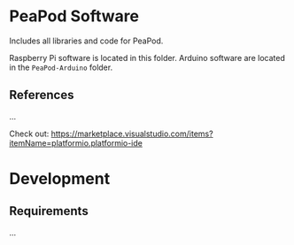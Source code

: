 # PeaPod Software
 
Includes all libraries and code for PeaPod. 

Raspberry Pi software is located in this folder. Arduino software are located in the `PeaPod-Arduino` folder.

## References

...

Check out: https://marketplace.visualstudio.com/items?itemName=platformio.platformio-ide

# Development

<!-- ## Requirements

Your computer can be used as the host computer (for the time being). Alternatively, a Raspberry Pi is used in the production setting.

1. Install _Node.JS_ and _npm_ (`sudo apt install nodejs npm` on Unix terminal);
2. Install _Node.JS_ dependencies (`npm i`);
3. ...

## Run

Execute `node .` to run the host computer software. -->

## Requirements

...

<!-- Raspberry Pi requirements? I.e. Node.js, Arduino CLI-->